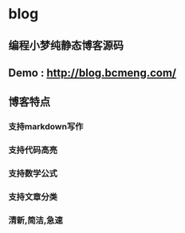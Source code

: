 # blog

## 编程小梦纯静态博客源码

## Demo : http://blog.bcmeng.com/

## 博客特点

### 支持markdown写作
### 支持代码高亮
### 支持数学公式
### 支持文章分类
### 清新,简洁,急速
